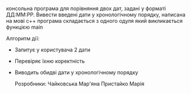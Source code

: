 консольна програма для порівняння двох дат, задані у форматі ДД:ММ:РР. Вивести
введені дати у хронологічному порядку, написана на мові с++
 програма складається з одного одуля який викликається функцією main

Алгоритм дії:
- Запитує у користувача 2 дати
- Перевіряє їхню коректність
- Виводить обидві дати у хронологічному порядку

  Розробники:
  Чайковська Мар'яна
  Пристайко Марія